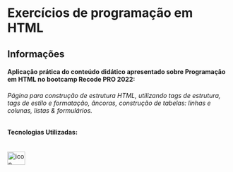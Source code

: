 # Exercícios de programação em HTML

## Informações  


#### Aplicação prática do conteúdo didático apresentado sobre Programação em HTML no bootcamp Recode PRO 2022:

###### Página para construção de estrutura HTML, utilizando tags de estrutura, tags de estilo e formatação, âncoras, construção de tabelas: linhas e colunas, listas & formulários.


#### Tecnologias Utilizadas:  

  
 
<div style="display: inline_block"><br>  
<img align="center" alt="icon HTMl" height="30" width="40" src="https://cdn.jsdelivr.net/gh/devicons/devicon/icons/html5/html5-original.svg" />
</div>
